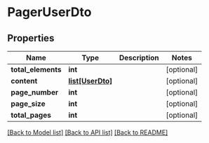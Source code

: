 # PagerUserDto

## Properties
Name | Type | Description | Notes
------------ | ------------- | ------------- | -------------
**total_elements** | **int** |  | [optional] 
**content** | [**list[UserDto]**](UserDto.md) |  | [optional] 
**page_number** | **int** |  | [optional] 
**page_size** | **int** |  | [optional] 
**total_pages** | **int** |  | [optional] 

[[Back to Model list]](../README.md#documentation-for-models) [[Back to API list]](../README.md#documentation-for-api-endpoints) [[Back to README]](../README.md)

